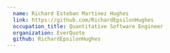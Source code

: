 ```yaml
---
  name: Richard Esteban Martinez Hughes
  link: https://github.com/RichardEpsilonHughes
  occupation_title: Quantitative Software Engineer
  organization: EverQuote
  github: RichardEpsilonHughes
---
```

